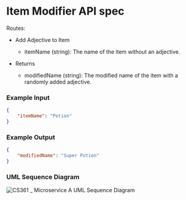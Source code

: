 # Item Modifier API spec

Routes:
  - Add Adjective to Item
    - itemName (string): The name of the item without an adjective.

  - Returns
    - modifiedName (string): The modified name of the item with a randomly added adjective.

### Example Input
```json
{
    "itemName": "Potion"
}
```

### Example Output
```json
{
    "modifiedName": "Super Potion"
}
```

### UML Sequence Diagram
![CS361 _ Microservice A UML Sequence Diagram](https://github.com/user-attachments/assets/e619275d-b289-421c-8daa-80ffbad1fe6f)
